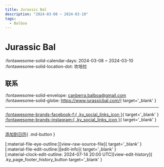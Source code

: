 ```yaml
---
title: Jurassic Bal
description: "2024-03-08 ~ 2024-03-10"
tags:
  - Balboa
---
```


# Jurassic Bal 

:fontawesome-solid-calendar-days: 2024-03-08 ~ 2024-03-10  
:fontawesome-solid-location-dot: 坎培拉  

## 联系

:fontawesome-solid-envelope: <canberra.balboa@gmail.com>  
:fontawesome-solid-globe: <https://www.jurassicbal.com/>{ target='_blank' }  

---

 [:fontawesome-brands-facebook-f:{ .ky_social_links_icon }](https://www.facebook.com/profile.php?id=100090530533352){ target='_blank' } [:fontawesome-brands-instagram:{ .ky_social_links_icon }](https://instagram.com/jurassic_bal){ target='_blank' }

---

[添加到日历](https://swing.news/ics/zh-Hans/2024/en_AU/jurassic-bal-2024.ics){ .md-button }

<div class="ky_page_footer" markdown>
<div class="ky_page_footer_trailing" markdown="span">
[:material-file-eye-outline:][view-raw-source-file]{ target='_blank' }
[:material-file-edit-outline:][edit-info]{ target='_blank' }
</div>
<div class="ky_page_footer_leading" markdown="span">
[:material-clock-edit-outline: 2024-07-14 20:00 UTC][view-edit-history]{ .ky_page_footer_history_button target='_blank' }
</div>
</div>

[view-raw-source-file]: https://github.com/swingdance/events/blob/main/2024/en_AU/jurassic-bal-2024.json "查看原始源文件"
[edit-info]: https://github.com/swingdance/events/issues/new?assignees=&labels=update+event&projects=&template=03-update_entity.yml&title=%5B2024%2Fen_AU%5D%20Jurassic%20Bal&region=en_AU&year=2024&id=jurassic-bal-2024&name=Jurassic%20Bal&org_id= "编辑信息"

[view-edit-history]: https://github.com/swingdance/events/commits/main/2024/en_AU/jurassic-bal-2024.json "查看编辑历史"
